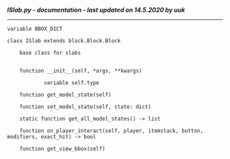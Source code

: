 ***ISlab.py - documentation - last updated on 14.5.2020 by uuk***
___

    variable BBOX_DICT

    class ISlab extends block.Block.Block
        
        base class for slabs


        function __init__(self, *args, **kwargs)

                variable self.type

        function get_model_state(self)

        function set_model_state(self, state: dict)

        static function get_all_model_states() -> list

        function on_player_interact(self, player, itemstack, button, modifiers, exact_hit) -> bool

        function get_view_bbox(self)